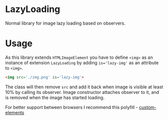 # LazyLoading

Normal library for image lazy loading based on observers.

# Usage

As this library extends `HTMLImageElement` you have to define `<img>` as an instance of extension `LazyLoading` by adding `is='lazy-img'` as an attribute to `<img>`.

```html
<img src='./img.png' is='lazy-img'>
```

The class will then remove `src` and add it back when image is visible at least 10% by calling its observer. Image constructor attaches observer to it, and is removed when the image has started loading. 

For better support between browsers I recommend this polyfill - [custom-elements](https://github.com/webcomponents/polyfills/tree/master/packages/custom-elements)
